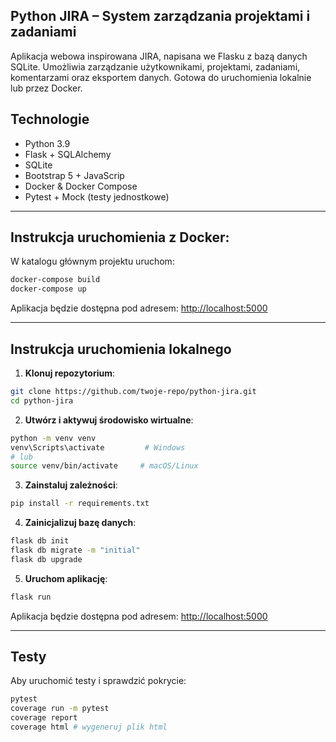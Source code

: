 ## Python JIRA – System zarządzania projektami i zadaniami

Aplikacja webowa inspirowana JIRA, napisana we Flasku z bazą danych SQLite. Umożliwia zarządzanie użytkownikami, projektami, zadaniami, komentarzami oraz eksportem danych. Gotowa do uruchomienia lokalnie lub przez Docker.

## Technologie

- Python 3.9
- Flask + SQLAlchemy
- SQLite
- Bootstrap 5 + JavaScrip
- Docker & Docker Compose
- Pytest + Mock (testy jednostkowe)

---

## Instrukcja uruchomienia z Docker:

W katalogu głównym projektu uruchom:

```bash
docker-compose build
docker-compose up
```

Aplikacja będzie dostępna pod adresem:
[http://localhost:5000](http://localhost:5000)

---

##  Instrukcja uruchomienia lokalnego

1. **Klonuj repozytorium**:

```bash
git clone https://github.com/twoje-repo/python-jira.git
cd python-jira
```

2. **Utwórz i aktywuj środowisko wirtualne**:

```bash
python -m venv venv
venv\Scripts\activate         # Windows
# lub
source venv/bin/activate     # macOS/Linux
```

3. **Zainstaluj zależności**:

```bash
pip install -r requirements.txt
```

4. **Zainicjalizuj bazę danych**:

```bash
flask db init
flask db migrate -m "initial"
flask db upgrade
```

5. **Uruchom aplikację**:

```bash
flask run
```

Aplikacja będzie dostępna pod adresem:
[http://localhost:5000](http://localhost:5000)

---

## Testy

Aby uruchomić testy i sprawdzić pokrycie:

```bash
pytest
coverage run -m pytest
coverage report
coverage html # wygeneruj plik html
```
